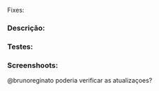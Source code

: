 Fixes: 

### Descrição:

### Testes:

### Screenshoots:

@brunoreginato poderia verificar as atualizaçoes? 
